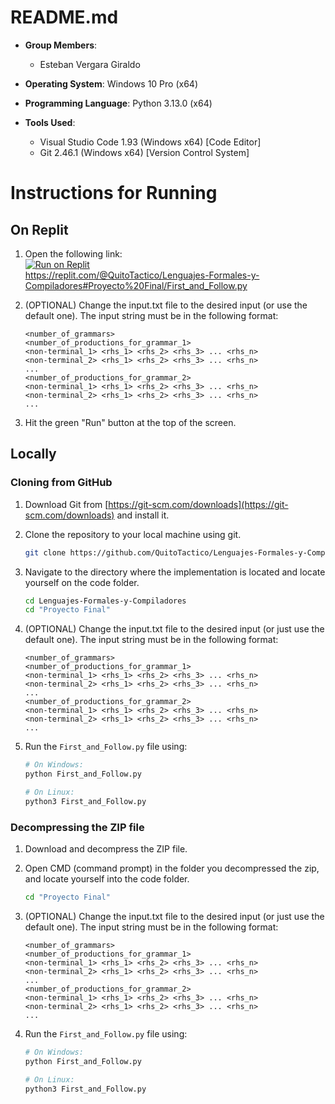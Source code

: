 # README.md

- **Group Members**: 
  - Esteban Vergara Giraldo

- **Operating System**: Windows 10 Pro (x64)
- **Programming Language**: Python 3.13.0 (x64)
- **Tools Used**: 
  - Visual Studio Code 1.93 (Windows x64) [Code Editor]
  - Git 2.46.1 (Windows x64) [Version Control System]

# Instructions for Running

## On Replit

1. Open the following link:   
[![Run on Replit](https://replit.com/badge)](https://replit.com/@QuitoTactico/Lenguajes-Formales-y-Compiladores#Proyecto%20Final/First_and_Follow.py)  
https://replit.com/@QuitoTactico/Lenguajes-Formales-y-Compiladores#Proyecto%20Final/First_and_Follow.py

2. (OPTIONAL) Change the input.txt file to the desired input (or use the default one). The input string must be in the following format:

    ```
    <number_of_grammars>
    <number_of_productions_for_grammar_1>
    <non-terminal_1> <rhs_1> <rhs_2> <rhs_3> ... <rhs_n>
    <non-terminal_2> <rhs_1> <rhs_2> <rhs_3> ... <rhs_n>
    ...
    <number_of_productions_for_grammar_2>
    <non-terminal_1> <rhs_1> <rhs_2> <rhs_3> ... <rhs_n>
    <non-terminal_2> <rhs_1> <rhs_2> <rhs_3> ... <rhs_n>
    ...
    ```

3. Hit the green "Run" button at the top of the screen.

## Locally

### Cloning from GitHub

1. Download Git from [https://git-scm.com/downloads](https://git-scm.com/downloads) and install it.

2. Clone the repository to your local machine using git.

    ```bash
    git clone https://github.com/QuitoTactico/Lenguajes-Formales-y-Compiladores
    ```

3. Navigate to the directory where the implementation is located and locate yourself on the code folder.

    ```bash
    cd Lenguajes-Formales-y-Compiladores
    cd "Proyecto Final"
    ```

4. (OPTIONAL) Change the input.txt file to the desired input (or just use the default one). The input string must be in the following format:

    ```
    <number_of_grammars>
    <number_of_productions_for_grammar_1>
    <non-terminal_1> <rhs_1> <rhs_2> <rhs_3> ... <rhs_n>
    <non-terminal_2> <rhs_1> <rhs_2> <rhs_3> ... <rhs_n>
    ...
    <number_of_productions_for_grammar_2>
    <non-terminal_1> <rhs_1> <rhs_2> <rhs_3> ... <rhs_n>
    <non-terminal_2> <rhs_1> <rhs_2> <rhs_3> ... <rhs_n>
    ...
    ```

5. Run the `First_and_Follow.py` file using:
    
    ```bash
    # On Windows:
    python First_and_Follow.py
    ```

    ```bash
    # On Linux:
    python3 First_and_Follow.py
    ```

### Decompressing the ZIP file

1. Download and decompress the ZIP file.

2. Open CMD (command prompt) in the folder you decompressed the zip, and locate yourself into the code folder.

    ```bash
    cd "Proyecto Final"
    ```

3. (OPTIONAL) Change the input.txt file to the desired input (or just use the default one). The input string must be in the following format:

    ```
    <number_of_grammars>
    <number_of_productions_for_grammar_1>
    <non-terminal_1> <rhs_1> <rhs_2> <rhs_3> ... <rhs_n>
    <non-terminal_2> <rhs_1> <rhs_2> <rhs_3> ... <rhs_n>
    ...
    <number_of_productions_for_grammar_2>
    <non-terminal_1> <rhs_1> <rhs_2> <rhs_3> ... <rhs_n>
    <non-terminal_2> <rhs_1> <rhs_2> <rhs_3> ... <rhs_n>
    ...
    ```

4. Run the `First_and_Follow.py` file using:
    
    ```bash
    # On Windows:
    python First_and_Follow.py
    ```

    ```bash
    # On Linux:
    python3 First_and_Follow.py
    ```
